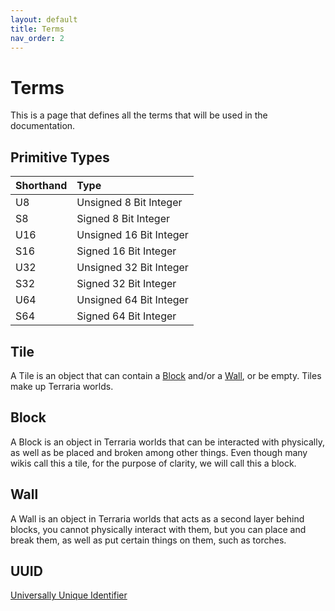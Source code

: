```yaml
---
layout: default
title: Terms
nav_order: 2
---
```


# Terms
This is a page that defines all the terms that will be used in the documentation.

## Primitive Types

| Shorthand | Type                    |
|:----------|:------------------------|
| U8        | Unsigned 8 Bit Integer  |
| S8        | Signed 8 Bit Integer    |
| U16       | Unsigned 16 Bit Integer |
| S16       | Signed 16 Bit Integer   |
| U32       | Unsigned 32 Bit Integer |
| S32       | Signed 32 Bit Integer   |
| U64       | Unsigned 64 Bit Integer |
| S64       | Signed 64 Bit Integer   |

## Tile
A Tile is an object that can contain a <a href="#block">Block</a> and/or a <a href="#wall">Wall</a>, or be empty. Tiles make up Terraria worlds.

## Block
A Block is an object in Terraria worlds that can be interacted with physically, as well as be placed and broken among other things. Even though many wikis call this a tile, for the purpose of clarity, we will call this a block.

## Wall
A Wall is an object in Terraria worlds that acts as a second layer behind blocks, you cannot physically interact with them, but you can place and break them, as well as put certain things on them, such as torches.

## UUID
<a href="https://en.wikipedia.org/wiki/Universally_unique_identifier">Universally Unique Identifier</a>